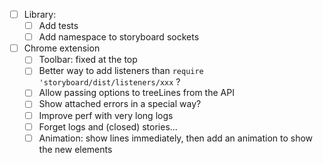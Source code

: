 - [ ] Library:
    + [ ] Add tests
    + [ ] Add namespace to storyboard sockets

- [ ] Chrome extension
    + [ ] Toolbar: fixed at the top
    + [ ] Better way to add listeners than `require 'storyboard/dist/listeners/xxx` ?
    + [ ] Allow passing options to treeLines from the API
    + [ ] Show attached errors in a special way?
    + [ ] Improve perf with very long logs
    - [ ] Forget logs and (closed) stories...
    - [ ] Animation: show lines immediately, then add an animation to show the new elements

